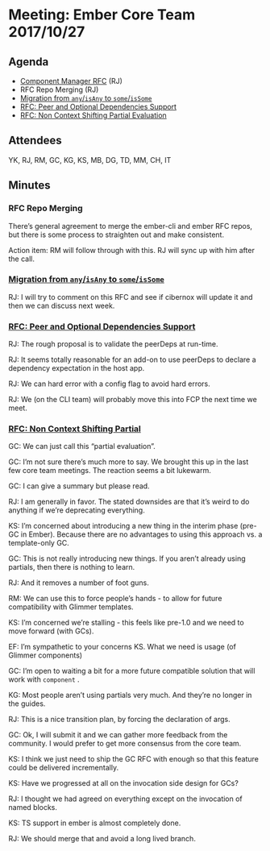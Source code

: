 # Meeting: Ember Core Team 2017/10/27

## Agenda

- [Component Manager RFC](https://github.com/emberjs/rfcs/pull/213) (RJ)
- RFC Repo Merging (RJ)
- [Migration from `any`/`isAny` to `some`/`isSome`](https://github.com/emberjs/rfcs/pull/233)
- [RFC: Peer and Optional Dependencies Support](https://github.com/ember-cli/rfcs/pull/112)
- [RFC: Non Context Shifting Partial Evaluation](https://gist.github.com/chancancode/c0bfb0b8461b11de255be8f5d2a2e48b)

## Attendees

YK, RJ, RM, GC, KG, KS, MB, DG, TD, MM, CH, IT

## Minutes

### RFC Repo Merging

There’s general agreement to merge the ember-cli and ember RFC repos, but there is some process to straighten out and make consistent.

Action item: RM will follow through with this. RJ will sync up with him after the call.

### [Migration from `any`/`isAny` to `some`/`isSome`](https://github.com/emberjs/rfcs/pull/233) 

RJ: I will try to comment on this RFC and see if cibernox will update it and then we can discuss next week.


### [RFC: Peer and Optional Dependencies Support](https://github.com/ember-cli/rfcs/pull/112)

RJ: The rough proposal is to validate the peerDeps at run-time.

RJ: It seems totally reasonable for an add-on to use peerDeps to declare a dependency expectation in the host app.

RJ: We can hard error with a config flag to avoid hard errors.

RJ: We (on the CLI team) will probably move this into FCP the next time we meet.


### [RFC: Non Context Shifting Partial](https://gist.github.com/chancancode/c0bfb0b8461b11de255be8f5d2a2e48b)

GC: We can just call this “partial evaluation”.

GC: I’m not sure there’s much more to say. We brought this up in the last few core team meetings. The reaction seems a bit lukewarm.

GC: I can give a summary but please read.

RJ: I am generally in favor. The stated downsides are that it’s weird to do anything if we’re deprecating everything.

KS: I’m concerned about introducing a new thing in the interim phase (pre-GC in Ember). Because there are no advantages to using this approach vs. a template-only GC.

GC: This is not really introducing new things. If you aren’t already using partials, then there is nothing to learn.

RJ: And it removes a number of foot guns.

RM: We can use this to force people’s hands - to allow for future compatibility with Glimmer templates.

KS: I’m concerned we’re stalling - this feels like pre-1.0 and we need to move forward (with GCs).

EF: I’m sympathetic to your concerns KS. What we need is usage (of Glimmer components)

GC: I’m open to waiting a bit for a more future compatible solution that will work with `component` .

KG: Most people aren’t using partials very much. And they’re no longer in the guides.

RJ: This is a nice transition plan, by forcing the declaration of args.

GC: Ok, I will submit it and we can gather more feedback from the community. I would prefer to get more consensus from the core team.

KS: I think we just need to ship the GC RFC with enough so that this feature could be delivered incrementally.

KS: Have we progressed at all on the invocation side design for GCs?

RJ: I thought we had agreed on everything except on the invocation of named blocks.

KS: TS support in ember is almost completely done.

RJ: We should merge that and avoid a long lived branch.
